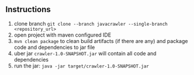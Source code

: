 ## Instructions 
1. clone branch `git clone --branch javacrawler --single-branch <repository_url>`
2. open project with maven configured IDE
3. `mvn clean package` to clean build artifacts (if there are any) and package code and dependencies to jar file
4. uber jar `crawler-1.0-SNAPSHOT.jar` will contain all code and dependencies
5. run the jar: `java -jar target/crawler-1.0-SNAPSHOT.jar`



